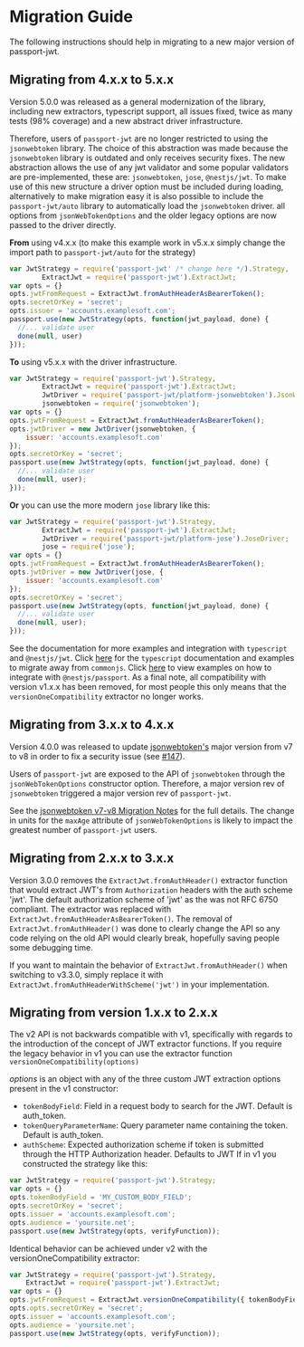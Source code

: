 # Migration Guide

The following instructions should help in migrating to a new major version of
passport-jwt.

## Migrating from 4.x.x to 5.x.x

Version 5.0.0 was released as a general modernization of the library, including new extractors, typescript support, all issues fixed,
twice as many tests (98% coverage) and a new abstract driver infrastructure.

Therefore, users of `passport-jwt` are no longer restricted to using the `jsonwebtoken` library.
The choice of this abstraction was made because the `jsonwebtoken` library is outdated and only receives security fixes.
The new abstraction allows the use of any jwt validator and some popular validators are pre-implemented,
these are: `jsonwebtoken`, `jose`, `@nestjs/jwt`. To make use of this new structure a driver option must be included during loading,
alternatively to make migration easy it is also possible to include the `passport-jwt/auto` library to automatically load the `jsonwebtoken` driver.
all options from `jsonWebTokenOptions` and the older legacy options are now passed to the driver directly.

**From** using v4.x.x (to make this example work in v5.x.x simply change the import path to `passport-jwt/auto` for the strategy)
```javascript
var JwtStrategy = require('passport-jwt' /* change here */).Strategy,
        ExtractJwt = require('passport-jwt').ExtractJwt;
var opts = {}
opts.jwtFromRequest = ExtractJwt.fromAuthHeaderAsBearerToken();
opts.secretOrKey = 'secret';
opts.issuer = 'accounts.examplesoft.com';
passport.use(new JwtStrategy(opts, function(jwt_payload, done) {
  //... validate user
  done(null, user)
}));
```
**To** using v5.x.x with the driver infrastructure.
```javascript
var JwtStrategy = require('passport-jwt').Strategy,
        ExtractJwt = require('passport-jwt').ExtractJwt;
        JwtDriver = require('passport-jwt/platform-jsonwebtoken').JsonWebTokenDriver;
        jsonwebtoken = require('jsonwebtoken');
var opts = {}
opts.jwtFromRequest = ExtractJwt.fromAuthHeaderAsBearerToken();
opts.jwtDriver = new JwtDriver(jsonwebtoken, {
    issuer: 'accounts.examplesoft.com'
});
opts.secretOrKey = 'secret';
passport.use(new JwtStrategy(opts, function(jwt_payload, done) {
  //... validate user
  done(null, user);
}));
```
**Or** you can use the more modern `jose` library like this:
```javascript
var JwtStrategy = require('passport-jwt').Strategy,
        ExtractJwt = require('passport-jwt').ExtractJwt;
        JwtDriver = require('passport-jwt/platform-jose').JoseDriver;
        jose = require('jose');
var opts = {}
opts.jwtFromRequest = ExtractJwt.fromAuthHeaderAsBearerToken();
opts.jwtDriver = new JwtDriver(jose, {
    issuer: 'accounts.examplesoft.com'
});
opts.secretOrKey = 'secret';
passport.use(new JwtStrategy(opts, function(jwt_payload, done) {
  //... validate user
  done(null, user);
}));
```
See the documentation for more examples and integration with `typescript` and `@nestjs/jwt`. 
Click [here](typescript.md) for the `typescript` documentation and examples to migrate away from `commonjs`. 
Click [here](nestjs.md) to view examples on how to integrate with `@nestjs/passport`. 
As a final note, all compatibility with version v1.x.x has been removed, 
for most people this only means that the `versionOneCompatibility` extractor no longer works. 

## Migrating from 3.x.x to 4.x.x

Version 4.0.0 was released to update [jsonwebtoken's](https://github.com/auth0/node-jsonwebtoken)
major version from v7 to v8 in order to fix a security issue (see
[#147](https://github.com/mikenicholson/passport-jwt/issues/147)).

Users of `passport-jwt` are exposed to the API of `jsonwebtoken` through the `jsonWebTokenOptions`
constructor option.  Therefore, a major version rev of `jsonwebtoken` triggered a major version rev
of `passport-jwt`.

See the
[jsonwebtoken v7-v8 Migration Notes](https://github.com/auth0/node-jsonwebtoken/wiki/Migration-Notes:-v7-to-v8)
for the full details. The change in units for the `maxAge` attribute of `jsonWebTokenOptions` is
likely to impact the greatest number of `passport-jwt` users.

## Migrating from 2.x.x to 3.x.x

Version 3.0.0 removes the `ExtractJwt.fromAuthHeader()` extractor function that would extract
JWT's from `Authorization` headers with the auth scheme 'jwt'. The default authorization scheme
of 'jwt' as the was not RFC 6750 compliant.  The extractor was replaced with 
`ExtractJwt.fromAuthHeaderAsBearerToken()`.  The removal of `ExtractJwt.fromAuthHeader()` was done
to clearly change the API so any code relying on the old API would clearly break, hopefully saving
people some debugging time.

If you want to maintain the behavior of `ExtractJwt.fromAuthHeader()` when switching to v3.3.0, simply 
replace it with `ExtractJwt.fromAuthHeaderWithScheme('jwt')` in your implementation.

## Migrating from version 1.x.x to 2.x.x

The v2 API is not backwards compatible with v1, specifically with regards to the introduction
of the concept of JWT extractor functions.  If you require the legacy behavior in v1 you can use
the extractor function ```versionOneCompatibility(options)```

*options* is an object with any of the three custom JWT extraction options present in the v1
constructor:
* `tokenBodyField`: Field in a request body to search for the JWT.
  Default is auth_token.
* `tokenQueryParameterName`: Query parameter name containing the token.
  Default is auth_token.
* `authScheme`: Expected authorization scheme if token is submitted through
  the HTTP Authorization header. Defaults to JWT 
If in v1 you constructed the strategy like this:

```js
var JwtStrategy = require('passport-jwt').Strategy;
var opts = {}
opts.tokenBodyField = 'MY_CUSTOM_BODY_FIELD';
opts.secretOrKey = 'secret';
opts.issuer = 'accounts.examplesoft.com';
opts.audience = 'yoursite.net';
passport.use(new JwtStrategy(opts, verifyFunction));
```

Identical behavior can be achieved under v2 with the versionOneCompatibility extractor:

```js
var JwtStrategy = require('passport-jwt').Strategy,
    ExtractJwt = require('passport-jwt').ExtractJwt;
var opts = {}
opts.jwtFromRequest = ExtractJwt.versionOneCompatibility({ tokenBodyField = 'MY_CUSTOM_BODY_FIELD' });
opts.opts.secretOrKey = 'secret';
opts.issuer = 'accounts.examplesoft.com';
opts.audience = 'yoursite.net';
passport.use(new JwtStrategy(opts, verifyFunction));
```
